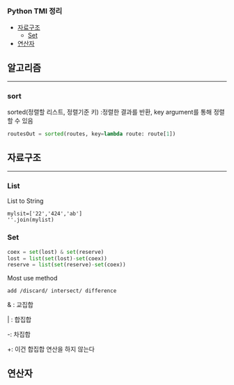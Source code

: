 ### Python TMI 정리

- [자료구조](#자료구조)
  - [Set](#Set)
- [연산자](#연산자)

## 알고리즘

---

### sort

sorted(정렬할 리스트, 정렬기준 키) :정렬한 결과를 반환, key argument를 통해 정렬할 수 있음

```python
routesOut = sorted(routes, key=lambda route: route[1])
```

## 자료구조

---

### List

List to String

```pythton
mylsit=['22','424','ab']
''.join(mylist)
```

### Set

```python
coex = set(lost) & set(reserve)
lost = list(set(lost)-set(coex))
reserve = list(set(reserve)-set(coex))
```

Most use method

```
add /discard/ intersect/ difference
```

& : 교집합

| : 합집합

-: 차집합

+: 이건 합집합 연산을 하지 않는다

## 연산자
